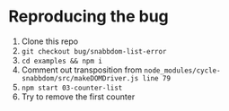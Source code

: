# Reproducing the bug

1. Clone this repo
2. `git checkout bug/snabbdom-list-error`
3. `cd examples && npm i` 
4. Comment out transposition from `node_modules/cycle-snabbdom/src/makeDOMDriver.js line 79` 
5. `npm start 03-counter-list`
6. Try to remove the first counter
